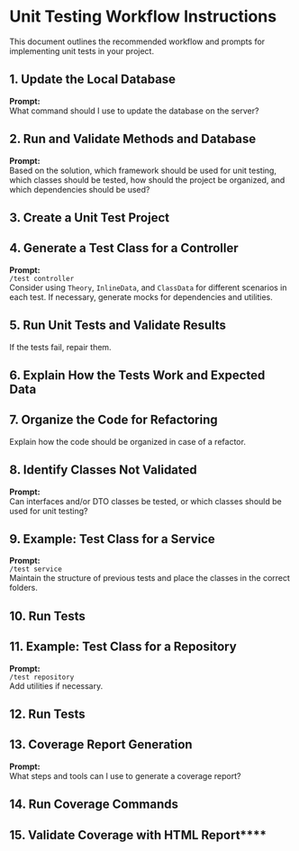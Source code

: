 # Unit Testing Workflow Instructions

This document outlines the recommended workflow and prompts for implementing unit tests in your project.

## 1. Update the Local Database
**Prompt:**  
What command should I use to update the database on the server?

## 2. Run and Validate Methods and Database
**Prompt:**  
Based on the solution, which framework should be used for unit testing, which classes should be tested, how should the project be organized, and which dependencies should be used?

## 3. Create a Unit Test Project

## 4. Generate a Test Class for a Controller
**Prompt:**  
`/test controller`  
Consider using `Theory`, `InlineData`, and `ClassData` for different scenarios in each test. If necessary, generate mocks for dependencies and utilities.

## 5. Run Unit Tests and Validate Results
If the tests fail, repair them.

## 6. Explain How the Tests Work and Expected Data

## 7. Organize the Code for Refactoring
Explain how the code should be organized in case of a refactor.

## 8. Identify Classes Not Validated
**Prompt:**  
Can interfaces and/or DTO classes be tested, or which classes should be used for unit testing?

## 9. Example: Test Class for a Service
**Prompt:**  
`/test service`  
Maintain the structure of previous tests and place the classes in the correct folders.

## 10. Run Tests

## 11. Example: Test Class for a Repository
**Prompt:**  
`/test repository`  
Add utilities if necessary.

## 12. Run Tests

## 13. Coverage Report Generation
**Prompt:**  
What steps and tools can I use to generate a coverage report?

## 14. Run Coverage Commands

## 15. Validate Coverage with HTML Report****
